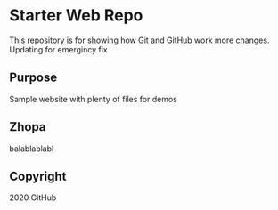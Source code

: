 # Starter Web Repo

This repository is for showing how Git and GitHub work
more changes.
Updating for emergincy fix

## Purpose

Sample website with plenty of files for demos


## Zhopa
balablablabl

## Copyright

2020 GitHub
